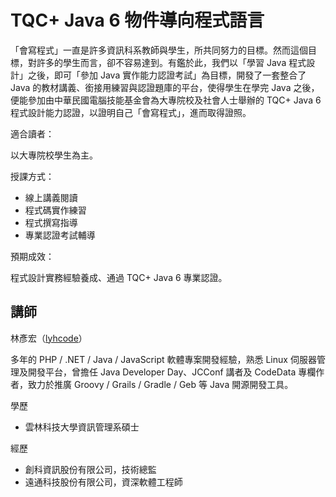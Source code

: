 # TQC+ Java 6 物件導向程式語言

「會寫程式」一直是許多資訊科系教師與學生，所共同努力的目標。然而這個目標，對許多的學生而言，卻不容易達到。有鑑於此，我們以「學習 Java 程式設計」之後，即可「參加 Java 實作能力認證考試」為目標，開發了一套整合了 Java 的教材講義、銜接用練習與認證題庫的平台，使得學生在學完 Java 之後，便能參加由中華民國電腦技能基金會為大專院校及社會人士舉辦的 TQC+ Java 6 程式設計能力認證，以證明自己「會寫程式」，進而取得證照。

<!--
* 2013 研習課程簡報 http://goo.gl/bKHia
* Robocode Java 坦克主程式下載 http://goo.gl/UpVb7

檔案下載

* 1228 模擬考試測驗檔 - http://120.118.152.129:8000/JAVA6-MOCK-EXAM.exe (104,204,306,404,506,606)
-->

適合讀者：

以大專院校學生為主。

<!--
業師協同教學：

* 正修科技大學資工系，TQC+ Java 6 認證研習會 103/12/27-28
-->

授課方式：

* 線上講義閱讀
* 程式碼實作練習
* 程式撰寫指導
* 專業認證考試輔導

預期成效：

程式設計實務經驗養成、通過 TQC+ Java 6 專業認證。

## 講師

林彥宏（[lyhcode](http://lyhcode.info)）

多年的 PHP / .NET / Java / JavaScript 軟體專案開發經驗，熟悉 Linux 伺服器管理及開發平台，曾擔任 Java Developer Day、JCConf 講者及 CodeData 專欄作者，致力於推廣 Groovy / Grails / Gradle / Geb 等 Java 開源開發工具。

學歷

* 雲林科技大學資訊管理系碩士

經歷

* 創科資訊股份有限公司，技術總監
* 遠通科技股份有限公司，資深軟體工程師

